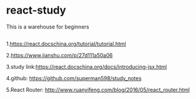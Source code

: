 # react-study
This is a warehouse for beginners

##
1.https://react.docschina.org/tutorial/tutorial.html

2.https://www.jianshu.com/p/27d111a50a06

3.study link:https://react.docschina.org/docs/introducing-jsx.html

4.github: https://github.com/superman598/study_notes

5.React Router: http://www.ruanyifeng.com/blog/2016/05/react_router.html

